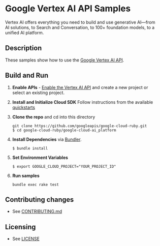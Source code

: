 # Google Vertex AI API Samples

Vertex AI offers everything you need to build and use generative AI—from AI solutions, to Search and Conversation, to 100+ foundation models, to a unified AI platform.

## Description

These samples show how to use the [Google Vertex AI API](https://cloud.google.com/vertex-ai/).

## Build and Run
1.  **Enable APIs** - [Enable the Vertex AI API](https://console.cloud.google.com/flows/enableapi?apiid=aiplatform.googleapis.com)
    and create a new project or select an existing project.

1.  **Install and Initialize Cloud SDK**
    Follow instructions from the available [quickstarts](https://cloud.google.com/sdk/docs/quickstarts)

1.  **Clone the repo** and cd into this directory

    ```text
    git clone https://github.com/googleapis/google-cloud-ruby.git
    $ cd google-cloud-ruby/google-cloud-ai_platform
    ```

1. **Install Dependencies** via [Bundler](https://bundler.io).

    ```text
    $ bundle install
    ```

1. **Set Environment Variables**

    ```text
    $ export GOOGLE_CLOUD_PROJECT="YOUR_PROJECT_ID"
    ```

1. **Run samples**

    ```text
    bundle exec rake test
    ```

## Contributing changes

* See [CONTRIBUTING.md](../CONTRIBUTING.md)

## Licensing

* See [LICENSE](../LICENSE)
